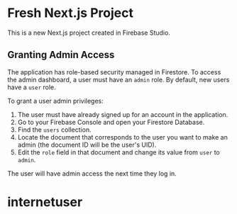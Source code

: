 # Fresh Next.js Project

This is a new Next.js project created in Firebase Studio.

## Granting Admin Access

The application has role-based security managed in Firestore. To access the admin dashboard, a user must have an `admin` role. By default, new users have a `user` role.

To grant a user admin privileges:

1.  The user must have already signed up for an account in the application.
2.  Go to your Firebase Console and open your Firestore Database.
3.  Find the `users` collection.
4.  Locate the document that corresponds to the user you want to make an admin (the document ID will be the user's UID).
5.  Edit the `role` field in that document and change its value from `user` to `admin`.

The user will have admin access the next time they log in.
# internetuser
